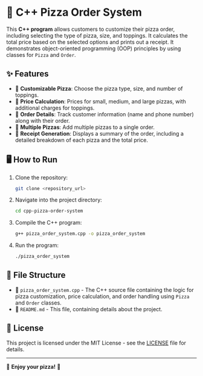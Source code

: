 # 🍕 C++ Pizza Order System

This **C++ program** allows customers to customize their pizza order, including selecting the type of pizza, size, and toppings. It calculates the total price based on the selected options and prints out a receipt. It demonstrates object-oriented programming (OOP) principles by using classes for `Pizza` and `Order`.

## ✨ Features  
- 🍕 **Customizable Pizza**: Choose the pizza type, size, and number of toppings.
- 💸 **Price Calculation**: Prices for small, medium, and large pizzas, with additional charges for toppings.
- 📱 **Order Details**: Track customer information (name and phone number) along with their order.
- 🔄 **Multiple Pizzas**: Add multiple pizzas to a single order.
- 📜 **Receipt Generation**: Displays a summary of the order, including a detailed breakdown of each pizza and the total price.

## 🖥️ How to Run  

1. Clone the repository:  
    ```bash
    git clone <repository_url>
    ```  

2. Navigate into the project directory:  
    ```bash
    cd cpp-pizza-order-system
    ```  

3. Compile the C++ program:  
    ```bash
    g++ pizza_order_system.cpp -o pizza_order_system
    ```  

4. Run the program:  
    ```bash
    ./pizza_order_system
    ```  

## 📂 File Structure  

- 📜 `pizza_order_system.cpp` - The C++ source file containing the logic for pizza customization, price calculation, and order handling using `Pizza` and `Order` classes.  
- 📖 `README.md` - This file, containing details about the project.  

## 📜 License  

This project is licensed under the MIT License - see the [LICENSE](LICENSE) file for details.  

---

🍕 **Enjoy your pizza!** 🍕
